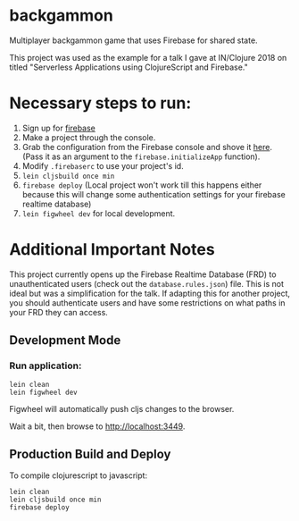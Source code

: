 # backgammon

Multiplayer backgammon game that uses Firebase for shared state.

This project was used as the example for a talk I gave at IN/Clojure 2018 on titled "Serverless Applications using ClojureScript and Firebase."

# Necessary steps to run:

1. Sign up for [firebase](firebase.com)
1. Make a project through the console.
1. Grab the configuration from the Firebase console and shove it [here](https://github.com/jakemcc/backgammon/blob/master/src/cljs/bg/firebase.cljs#L9-L14). (Pass it as an argument to the `firebase.initializeApp` function).
1. Modify `.firebaserc` to use your project's id.
1. `lein cljsbuild once min`
1. `firebase deploy` (Local project won't work till this happens either because this will change some authentication settings for your firebase realtime database)
1. `lein figwheel dev` for local development.

# Additional Important Notes

This project currently opens up the Firebase Realtime Database (FRD) to unauthenticated users (check out the `database.rules.json`) file. This is not ideal but was a simplification for the talk. If adapting this for another project, you should authenticate users and have some restrictions on what paths in your FRD they can access.

## Development Mode

### Run application:

```
lein clean
lein figwheel dev
```

Figwheel will automatically push cljs changes to the browser.

Wait a bit, then browse to [http://localhost:3449](http://localhost:3449).

## Production Build and Deploy


To compile clojurescript to javascript:

```
lein clean
lein cljsbuild once min
firebase deploy
```
